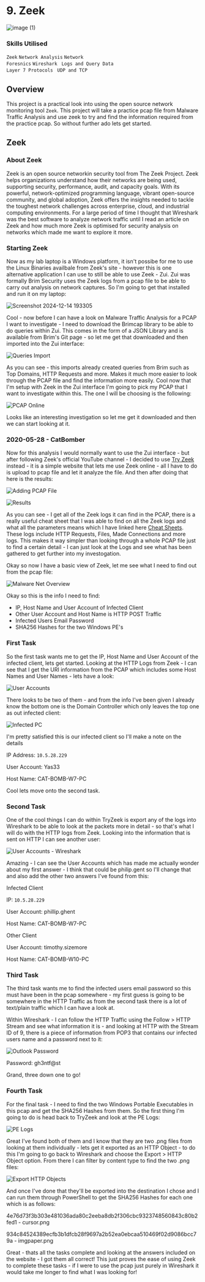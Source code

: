 # 9. Zeek

![image (1)](https://github.com/user-attachments/assets/641ec553-f9a4-4005-996d-bb906920666b)

### Skills Utilised

<code>Zeek</code> <code>Network Analysis</code> <code>Network Foresnics</code> <code>Wireshark</code> <code> Logs and Query Data </code> <code>Layer 7 Protocols</code> <code> UDP and TCP</code>

## Overview

This project is a practical look into using the open source network monitoring tool <code>Zeek</code>. This project will take a practice pcap file from Malware Traffic Analysis and use zeek to try and find the information required from the practice pcap. So without further ado lets get started.

## Zeek

### About Zeek

Zeek is an open source networkin security tool from The Zeek Project. Zeek helps organizations understand how their networks are being used, supporting security, performance, audit, and capacity goals. With its powerful, network-optimized programming language, vibrant open-source community, and global adoption, Zeek offers the insights needed to tackle the toughest network challenges across enterprise, cloud, and industrial computing environments. For a large period of time I thought that Wireshark was the best software to analyze network traffic until I read an article on Zeek and how much more Zeek is optimised for security analysis on networks which made me want to explore it more.

### Starting Zeek

Now as my lab laptop is a Windows platform, it isn't possibe for me to use the Linux Binaries availbale from Zeek's site - however this is one alternative application I can use to still be able to use Zeek - Zui. Zui was formally Brim Security uses the Zeek logs from a pcap file to be able to carry out analysis on network captures. So I'm going to get that installed and run it on my laptop:

![Screenshot 2024-12-14 193305](https://github.com/user-attachments/assets/77ce21cc-d5b6-41d5-b3ec-1d8a96044a0d)

Cool - now before I can have a look on Malware Traffic Analysis for a PCAP I want to investigate - I need to download the Brimcap library to be able to do queries within Zui. This comes in the form of a JSON Library and is available from Brim's Git page - so let me get that downloaded and then imported into the Zui interface:

![Queries Import](https://github.com/user-attachments/assets/ad818d1e-622b-4cc6-9f65-c80f90be109f)

As you can see - this imports already created queries from Brim such as Top Domains, HTTP Requests and more. Makes it much more easier to look through the PCAP file and find the information more easily. Cool now that I'm setup with Zeek in the Zui interface I'm going to pick my PCAP that I want to investigate within this. The one I will be choosing is the following:

![PCAP Online](https://github.com/user-attachments/assets/005735b2-fc36-4493-ae42-a6072ae907ff)

Looks like an interesting investigation so let me get it downloaded and then we can start looking at it.

### 2020-05-28 - CatBomber

Now for this analysis I would normally want to use the Zui interface - but after following Zeek's official YouTube channel - I decided to use [Try Zeek](https://try.zeek.org/#/?example=hello) instead - it is a simple website that lets me use Zeek online - all I have to do is upload to pcap file and let it analyze the file. And then after doing that here is the results:

![Adding PCAP File](https://github.com/user-attachments/assets/23c29a2f-2ec7-4542-8282-ea1fa70c48ed)

![Results ](https://github.com/user-attachments/assets/5310f131-1feb-445b-98e5-c5ffa1d3d457)

As you can see - I get all of the Zeek logs it can find in the PCAP, there is a really useful cheat sheet that I was able to find on all the Zeek logs and what all the parameters means which I have linked here [Cheat Sheets](https://github.com/corelight/zeek-cheatsheets). These logs include HTTP Requests, Files, Made Connections and more logs. This makes it way simpler than looking through a whole PCAP file just to find a certain detail - I can just look at the Logs and see what has been gathered to get further into my investogation.

Okay so now I have a basic view of Zeek, let me see what I need to find out from the pcap file:

![Malware Net Overview](https://github.com/user-attachments/assets/400cdbbd-300b-4ba7-9e0c-7deb4f955e7d)

Okay so this is the info I need to find:

- IP, Host Name and User Account of Infected Client
- Other User Account and Host Name is HTTP POST Traffic
- Infected Users Email Password
- SHA256 Hashes for the two Windows PE's

### First Task

So the first task wants me to get the IP, Host Name and User Account of the infected client, lets get started. Looking at the HTTP Logs from Zeek - I can see that I get the URI information from the PCAP which includes some Host Names and User Names - lets have a look:

![User Accounts](https://github.com/user-attachments/assets/59568d5a-d6c5-4f0e-9262-7087ef22c1c5)

There looks to be two of them - and from the info I've been given I already know the bottom one is the Domain Controller which only leaves the top one as out infected client:

![Infected PC](https://github.com/user-attachments/assets/102ffedb-cac7-4903-baee-bd53bd0cc73e)

I'm pretty satisfied this is our infected client so I'll make a note on the details

<p>IP Address: <code>10.5.28.229</code></p>
<p>User Account: Yas33</p>
<p>Host Name: CAT-BOMB-W7-PC</p>

Cool lets move onto the second task.

### Second Task

One of the cool things I can do within TryZeek is export any of the logs into Wireshark to be able to look at the packets more in detail - so that's what I will do with the HTTP logs from Zeek. Looking into the information that is sent on HTTP I can see another user:

![User Accounts - Wireshark](https://github.com/user-attachments/assets/2140dd25-9d32-468e-8725-df783d80ae99)

Amazing - I can see the User Accounts which has made me actually wonder about my first answer - I think that could be philip.gent so I'll change that and also add the other two answers I've found from this:

Infected Client

<p>IP: <code>10.5.28.229</code></p>
<p>User Account: phillip.ghent</p>
<p>Host Name: CAT-BOMB-W7-PC</p>

Other Client

<p>User Account: timothy.sizemore</p>
<p>Host Name: CAT-BOMB-W10-PC</p>

### Third Task

The third task wants me to find the infected users email password so this must have been in the pcap somewhere - my first guess is going to be somewhere in the HTTP Traffic as from the second task there is a lot of text/plain traffic which I can have a look at.

Within Wireshark - I can follow the HTTP Traffic using the Follow > HTTP Stream and see what information it is - and looking at HTTP with the Stream ID of 9, there is a piece of information from POP3 that contains our infected users name and a password next to it:

![Outlook Password](https://github.com/user-attachments/assets/37a7e5e7-54e6-40d8-90f4-d5dc27a05ee5)

Password: gh3ntf@st

Grand, three down one to go!

### Fourth Task

For the final task - I need to find the two Windows Portable Executables in this pcap and get the SHA256 Hashes from them. So the first thing I'm going to do is head back to TryZeek and look at the PE Logs:

![PE Logs](https://github.com/user-attachments/assets/37af21c5-e007-4698-a75c-a94994992ad1)

Great I've found both of them and I know that they are two .png files from looking at them individually - lets get it exported as an HTTP Object - to do this I'm going to go back to Wireshark and choose the Export > HTTP Object option. From there I can filter by content type to find the two .png files:

![Export HTTP Objects](https://github.com/user-attachments/assets/ec74ca13-eb6d-4835-aeeb-3cd219347c0b)

And once I've done that they'll be exported into the destination I chose and I can run them through PowerShell to get the SHA256 Hashes for each one which is as follows:

<p>4e76d73f3b303e481036ada80c2eeba8db2f306cbc9323748560843c80b2fed1 - cursor.png</p>
<p>934c84524389ecfb3b1dfcb28f9697a2b52ea0ebcaa510469f02d9086bcc79a - imgpaper.png</p>

Great - thats all the tasks complete and looking at the answers included on the website - I got them all correct! This just proves the ease of using Zeek to complete these tasks - if I were to use the pcap just purely in Wireshark it would take me longer to find what I was looking for!


